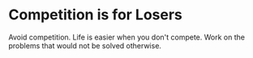 # Competition is for Losers
Avoid competition. Life is easier when you don't compete.
Work on the problems that would not be solved otherwise.


